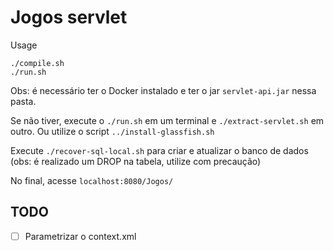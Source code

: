 # Jogos servlet

Usage
```
./compile.sh
./run.sh
```

Obs: é necessário ter o Docker instalado e ter o jar `servlet-api.jar` nessa pasta. 

Se não tiver, execute o `./run.sh` em um terminal e `./extract-servlet.sh` em outro.
Ou utilize o script `../install-glassfish.sh`

Execute `./recover-sql-local.sh` para criar e atualizar o banco de dados (obs: é realizado um DROP na tabela, utilize com precaução)

No final, acesse `localhost:8080/Jogos/`

## TODO
- [ ] Parametrizar o context.xml
